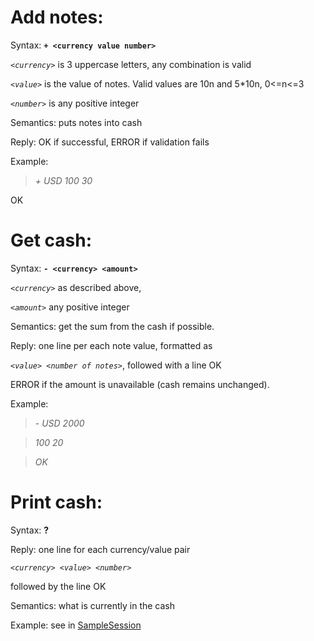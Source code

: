 # Add notes: #

Syntax: **`+ <currency value number>`**

_`<currency>`_ is 3 uppercase letters, any combination is valid

_`<value>`_ is the value of notes. Valid values are 10n and 5\*10n, 0<=n<=3

_`<number>`_ is any positive integer

Semantics: puts notes into cash

Reply: OK if successful, ERROR if validation fails

Example:

> _+ USD 100 30_

OK



# Get cash: #

Syntax: **`- <currency> <amount>`**

_`<currency>`_ as described above,

_`<amount>`_ any positive integer

Semantics: get the sum from the cash if possible.

Reply: one line per each note value, formatted as

_`<value> <number of notes>`_, followed with a line OK

ERROR if the amount is unavailable (cash remains unchanged).

Example:

> _- USD 2000_

> _100 20_

> _OK_



# Print cash: #

Syntax: **?**

Reply: one line for each currency/value pair

_`<currency> <value> <number>`_

followed by the line OK

Semantics: what is currently in the cash

Example: see in [SampleSession](SampleSession.md)